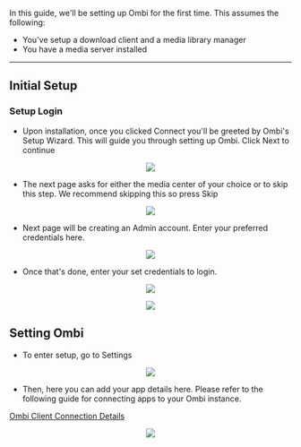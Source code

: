 In this guide, we'll be setting up Ombi for the first time. This assumes the following:

* You've setup a download client and a media library manager
* You have a media server installed

* * *

## Initial Setup
### Setup Login

* Upon installation, once you clicked Connect you'll be greeted by Ombi's Setup Wizard. This will guide you through setting up Ombi. Click Next to continue

<p align="center"><img src="https://docs.usbx.me/uploads/images/gallery/2020-03/scaled-1680-/image-1583158784180.png"></p>

*  The next page asks for either the media center of your choice or to skip this step. We recommend skipping this so press Skip

<p align="center"><img src="https://docs.usbx.me/uploads/images/gallery/2020-05/image-1588617188871.png"></p>

* Next page will be creating an Admin account. Enter your preferred credentials here.

<p align="center"><img src="https://docs.usbx.me/uploads/images/gallery/2020-05/image-1588617282425.png"></p>

* Once that's done, enter your set credentials to login.

<p align="center"><img src="https://docs.usbx.me/uploads/images/gallery/2020-05/image-1588617326283.png"></p>

<p align="center"><img src="https://docs.usbx.me/uploads/images/gallery/2020-05/image-1588617502703.png"></p>

## Setting Ombi

* To enter setup, go to Settings

<p align="center"><img src="https://docs.usbx.me/uploads/images/gallery/2020-05/image-1588618407086.png"></p>

* Then, here you can add your app details here. Please refer to the following guide for connecting apps to your Ombi instance.

[Ombi Client Connection Details](https://docs.usbx.me/books/ombi/page/ombi-client-connection-details)

<p align="center"><img src="https://docs.usbx.me/uploads/images/gallery/2020-05/image-1588618468854.png"></p>